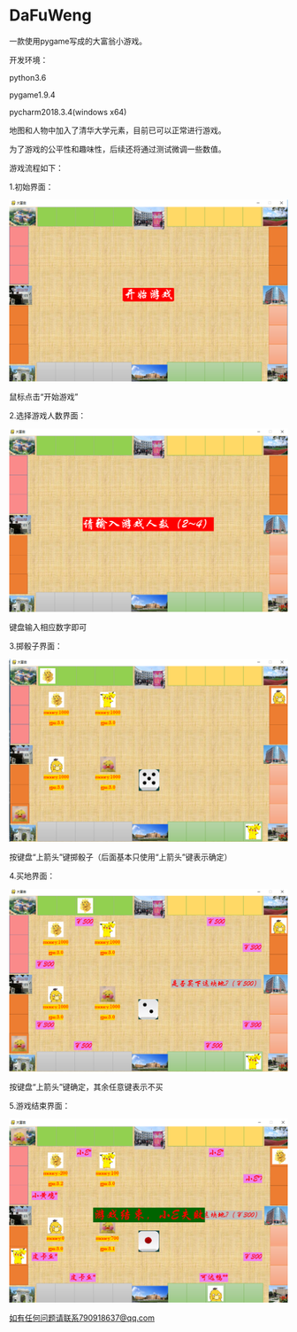 # DaFuWeng
一款使用pygame写成的大富翁小游戏。

开发环境：

python3.6

pygame1.9.4

pycharm2018.3.4(windows x64)

地图和人物中加入了清华大学元素，目前已可以正常进行游戏。

为了游戏的公平性和趣味性，后续还将通过测试微调一些数值。

游戏流程如下：

1.初始界面：

![image](https://github.com/holdmeplease/DaFuWeng/raw/master/开始游戏.PNG)

鼠标点击“开始游戏”

2.选择游戏人数界面：

![image](https://github.com/holdmeplease/DaFuWeng/raw/master/输入游戏人数.PNG)

键盘输入相应数字即可

3.掷骰子界面：

![image](https://github.com/holdmeplease/DaFuWeng/raw/master/掷骰子.PNG)

按键盘“上箭头”键掷骰子（后面基本只使用“上箭头”键表示确定）

4.买地界面：

![image](https://github.com/holdmeplease/DaFuWeng/raw/master/买地.PNG)

按键盘“上箭头”键确定，其余任意键表示不买

5.游戏结束界面：

![image](https://github.com/holdmeplease/DaFuWeng/raw/master/游戏结束.PNG)

如有任何问题请联系790918637@qq.com
